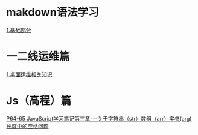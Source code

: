 # makdown语法学习
 [1.基础部分](https://github.com/RaguelFoReveR/Tech-Bolg/issues/5)








# 一二线运维篇
[1.桌面运维相关知识](https://github.com/RaguelFoReveR/Tech-Bolg/issues/1)








# Js（高程）篇
[P64-65  JavaScript学习笔记第三章---关于字符串（str）数组（arr）实参(arg)长度中的空格问题](https://github.com/RaguelFoReveR/Tech-Bolg/issues/4)
   
